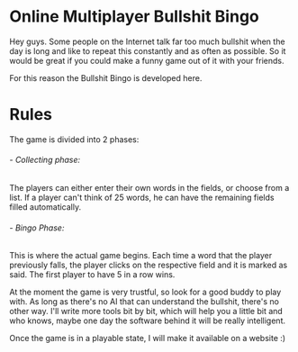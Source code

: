 ﻿# Online Multiplayer Bullshit Bingo

Hey guys. Some people on the Internet talk far too much bullshit when the day is long and like to repeat this constantly and as often as possible.  So it would be great if you could make a funny game out of it with your friends.

For this reason the Bullshit Bingo is developed here.

# Rules
The game is divided into 2 phases:

###### - Collecting phase:
  The players can either enter their own words in the fields, or choose from a list. If a player can't think of 25 words, he can
  have the remaining fields filled automatically.

###### - Bingo Phase:
  This is where the actual game begins. Each time a word that the player previously
  falls, the player clicks on the respective field and it is marked as said. The first player to have 5 in a row wins.

At the moment the game is very trustful, so look for a good buddy to play with. As long as there's no AI that can understand the bullshit, there's no other way. I'll write more tools bit by bit, which will help you a little bit and who knows, maybe one day the software behind it will be really intelligent.

Once the game is in a playable state, I will make it available on a website :)
